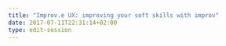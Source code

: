 ```yaml
---
title: "Improv.e UX: improving your soft skills with improv"
date: 2017-07-11T22:31:14+02:00
type: edit-session
---
```

